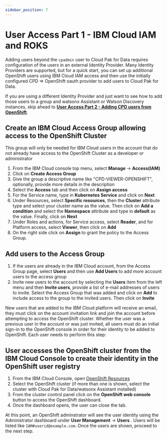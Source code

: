 ```yaml
---
sidebar_position: 7
---
```



# User Access Part 1 - IBM Cloud IAM and ROKS

Adding users beyond the `cpadmin` user to Cloud Pak for Data requires configuration of the users in an external Identity Provider. Many Identity Providers are supported, but for a quick start, you can set up additional OpenShift users using IBM Cloud IAM access and then use the initially configured CPD => OpenShift oauth provider to add users to Cloud Pak for Data.

If you are using a different Identity Provider and just want to see how to add those users to a group and watsonx Assistant or Watson Discovery instances, skip ahead to [**User Access Part 2 - Adding CPD users from OpenShift**](./user-access-cpd-instances.md).

## Create an IBM Cloud Access Group allowing access to the OpenShift Cluster

This group will only be needed for IBM Cloud users in the account that do not already have access to the OpenShift Cluster as a developer or administrator

   1. From the IBM Cloud console top menu, select **Manage** -> **Access(IAM)**
   1. Click on **Create Access Group**
   1. Give the group a descriptive name like "CPD-VIEWER-OPENSHIFT", optionally, provide more details in the description
   1. Select the **Access** tab and then click on **Assign access**
   1. For the Service name, type in **Kubernetes Service** and click on **Next**
   1. Under Resources, select **Specific resources**, then the **Cluster** attribute type and select your cluster name as the value. Then click on **Add a condition** and select the **Namespace** attribute and type in **default** as the value. Finally, click on **Next**
   1. Under Roles and actions, for Service access, select **Reader**, and for Platform access, select **Viewer**, then click on **Add**
   1. On the right side click on **Assign** to grant the policy to the Access Group.

## Add users to the Access Group

   1. If the users are already in the IBM Cloud account, from the Access Group page, select **Users** and then use **Add Users** to add more account users to the access group
   1. Invite new users to the account by selecting the **Users** item from the left menu and then **Invite users**, provide a list of e-mail addresses of users to invite. Select the Access Group that was added and click on **Add** to include access to the group to the invited users. Then click on **Invite**

New users that are added to the IBM Cloud platform will receive an email, they must click on the account invitation link and join the account before attempting to access the OpenShift cluster. Whether the user was a previous user in the account or was just invited, all users must do an initial sign-in to the OpenShift console in order for their identity to be added to OpenShift. Each user needs to perform this step:

## User accesses the OpenShift cluster from the IBM Cloud Console to create their identity in the OpenShift user registry

   1. From the IBM Cloud Console, open [OpenShift Resources](https://cloud.ibm.com/kubernetes/clusters?platformType=openshift)
   1. Select the OpenShift cluster (if more than one is shown, select the cluster with Cloud Pak for Data/watsonx Assistant installed)
   1. From the cluster control panel click on the **OpenShift web console** button to access the OpenShift dashboard.
   1. Once the dashboard opens, the user can close the tab.

At this point, an OpenShift adminstrator will see the user identity using the Administrator dashboard under **User Management** -> **Users** . Users will be listed like `IAM#userid@example.com`. Once the users are shown, proceed to the next step.
